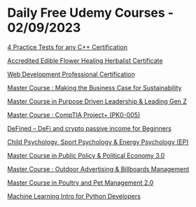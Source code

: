 # Daily Free Udemy Courses - 02/09/2023

[4 Practice Tests for any C++ Certification](https://www.udemy.com/course/4-practice-tests-for-any-c-certification/?couponCode=EE3585528D0527AE62BD)
[Accredited Edible Flower Healing Herbalist Certificate](https://www.udemy.com/course/accredited-edible-flower-healing-herbalist-certificate/?couponCode=CA7FA2BBE15A3A72CBE5)
[Web Development Professional Certification](https://www.udemy.com/course/web-development-assessment/?couponCode=1825BA0ACBF85448E2EC)
[Master Course : Making the Business Case for Sustainability](https://www.udemy.com/course/making-the-business-case-for-sustainability-circular-economy/?couponCode=EBA6EFAFA2ECE66C5B92)
[Master Course in Purpose Driven Leadership & Leading Gen Z](https://www.udemy.com/course/purpose-driven-leadership-leading-gen-z-leadership/?couponCode=B37B5F563DA53891834C)
[Master Course : CompTIA Project+ (PK0-005)](https://www.udemy.com/course/comptia-project-pk0-005-exam-preparation/?couponCode=21C94A968B89F17576CE)
[DeFined – DeFi and crypto passive income for Beginners](https://www.udemy.com/course/defined-defi-and-crypto-passive-income-for-beginners/?couponCode=50ADCE877500AED0040B)
[Child Psychology, Sport Psychology & Energy Psychology (EP)](https://www.udemy.com/course/child-psychology-sport-psychology-energy-psychology-ep/?couponCode=46D3472015FB5E621EB6)
[Master Course in Public Policy & Political Economy 3.0](https://www.udemy.com/course/public-policy-political-economy-economic-development/?couponCode=0676C4FA695056F7304D)
[Master Course : Outdoor Advertising & Billboards Management](https://www.udemy.com/course/outdoor-advertising-billboards-management-billboards-marketing/?couponCode=7D00BF549613F240BAD7)
[Master Course in Poultry and Pet Management 2.0](https://www.udemy.com/course/poultry-and-pet-management-pet-training-poultry-farming/?couponCode=64CABB6CB1105CF638C3)
[Machine Learning Intro for Python Developers](https://www.udemy.com/course/machine-learning-intro-for-python-developers/?couponCode=GINGER_CAT)
